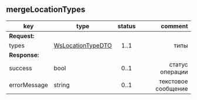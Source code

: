 ## mergeLocationTypes

key | type | status | comment
--- | ---- | :----: | ---:
**Request:** | | |
types | [WsLocationTypeDTO](#wslocationtypedto) | 1..1 | типы
**Response:** | | |
sucсess | bool | 0..1 | статус операции
errorMessage | string | 0..1 | текстовое сообщение
